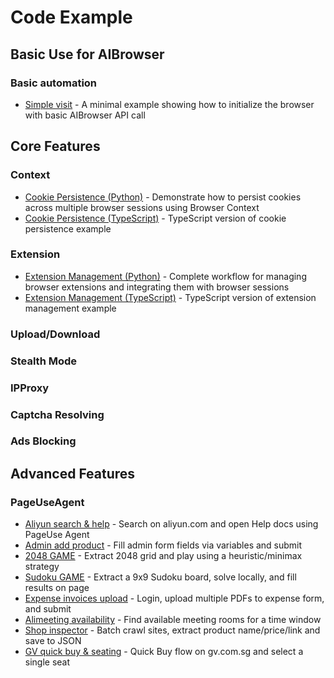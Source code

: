 # Code Example

## Basic Use for AIBrowser

### Basic automation

- [Simple visit](../../../python/docs/examples/browser/visit_aliyun.py) - A minimal example showing how to initialize the browser with basic AIBrowser API call

## Core Features

### Context

- [Cookie Persistence (Python)](code-example/context-cookie-persistence.py) - Demonstrate how to persist cookies across multiple browser sessions using Browser Context
- [Cookie Persistence (TypeScript)](code-example/context-cookie-persistence.ts) - TypeScript version of cookie persistence example

### Extension

- [Extension Management (Python)](code-example/extension-management.py) - Complete workflow for managing browser extensions and integrating them with browser sessions
- [Extension Management (TypeScript)](code-example/extension-management.ts) - TypeScript version of extension management example

### Upload/Download

### Stealth Mode

### IPProxy

### Captcha Resolving

### Ads Blocking

## Advanced Features

### PageUseAgent

- [Aliyun search & help](../../../python/docs/examples/browser/search_agentbay_doc_by_agent.py) - Search on aliyun.com and open Help docs using PageUse Agent
- [Admin add product](../../../python/docs/examples/browser/admin_add_product.py) - Fill admin form fields via variables and submit
- [2048 GAME](../../../python/docs/examples/browser/game_2048.py) - Extract 2048 grid and play using a heuristic/minimax strategy
- [Sudoku GAME](../../../python/docs/examples/browser/game_sudoku.py) - Extract a 9x9 Sudoku board, solve locally, and fill results on page
- [Expense invoices upload](../../../python/docs/examples/browser/expense_upload_invoices.py) - Login, upload multiple PDFs to expense form, and submit
- [Alimeeting availability](../../../python/docs/examples/browser/alimeeting_availability.py) - Find available meeting rooms for a time window
- [Shop inspector](../../../python/docs/examples/browser/shop_inspector.py) - Batch crawl sites, extract product name/price/link and save to JSON
- [GV quick buy & seating](../../../python/docs/examples/browser/gv_quick_buy_seat.py) - Quick Buy flow on gv.com.sg and select a single seat
